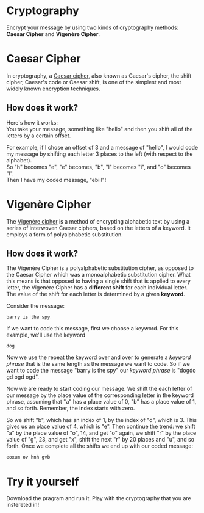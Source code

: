 # Cryptography
Encrypt your message by using two kinds of cryptography methods: **Caesar Cipher** and **Vigenère Cipher**. 

# Caesar Cipher
In cryptography, a [Caesar cipher](https://en.wikipedia.org/wiki/Caesar_cipher), 
also known as Caesar's cipher, 
the shift cipher, 
Caesar's code or Caesar shift, 
is one of the simplest and most widely known encryption techniques.

## How does it work?
Here's how it works:</br>
You take your message, 
something like "hello" and then you shift all of the letters by a certain offset. 

For example, if I chose an offset of 3 and a message of "hello", 
I would code my message by shifting each letter 3 places to the left (with respect to the alphabet). </br>
So "h" becomes "e", "e" becomes, "b", "l" becomes "i", and "o" becomes "l". </br>
Then I have my coded message, "ebiil"!

# Vigenère Cipher
The [Vigenère cipher](https://en.wikipedia.org/wiki/Vigen%C3%A8re_cipher) is a method of encrypting alphabetic text by 
using a series of interwoven Caesar ciphers, 
based on the letters of a keyword. It employs a form of polyalphabetic substitution.

## How does it work?
The Vigenère Cipher is a polyalphabetic substitution cipher, 
as opposed to the Caesar Cipher which was a monoalphabetic substitution cipher. 
What this means is that opposed to having a single shift 
that is applied to every letter, 
the Vigenère Cipher has a **different shift** for each individual letter. 
The value of the shift for each letter is determined by a given **keyword**.

Consider the message:
```
barry is the spy
```
If we want to code this message, 
first we choose a keyword. For this example, we'll use the keyword
```
dog
```
Now we use the repeat the keyword over and over to generate a *keyword phrase* 
that is the same length as the message we want to code. 
So if we want to code the message "barry is the spy" 
our *keyword phrase* is "dogdo gd ogd ogd". 

Now we are ready to start coding our message. 
We shift the each letter of our message by the place value of the corresponding letter in the keyword phrase, 
assuming that "a" has a place value of 0, 
"b" has a place value of 1, and so forth. 
Remember, the index starts with zero.

So we shift "b", which has an index of 1, 
by the index of "d", which is 3. 
This gives us an place value of 4, which is "e". 
Then continue the trend: we shift "a" by the place value of "o", 
14, and get "o" again, we shift "r" by the place value of "g", 23, and get "x", 
shift the next "r" by 20 places and "u", and so forth. Once we complete all the shifts we end up with our coded message:
```
eoxum ov hnh gvb
```

# Try it yourself
Download the pragram and run it. Play with the cryptography that you are instereted in!


